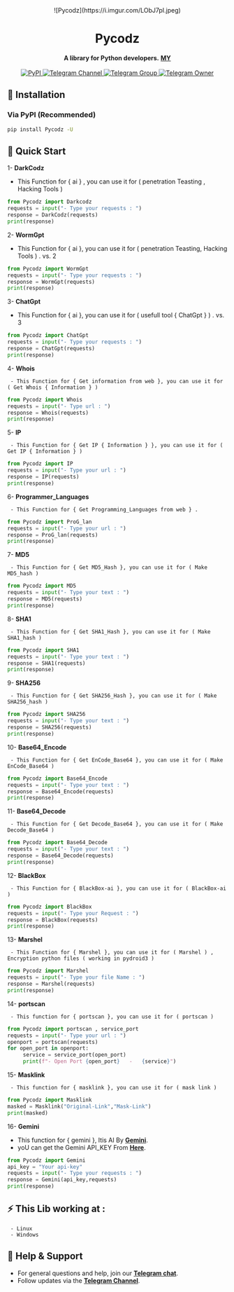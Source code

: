 <div align="center">
  ![Pycodz](https://i.imgur.com/LObJ7pI.jpeg)
  <h1>Pycodz</h1>
  <b>A library for Python developers.</b>
  <b><a href="https://nicex.carrd.co"> MY </a></b>
</div>

<br>

<div align="center"> <a href="https://pypi.org/project/Pycodz/"> <img src="https://img.shields.io/pypi/v/tgram.svg?logo=python&logoColor=%23959DA5&label=pypi&labelColor=%23282f37" alt="PyPI"> </a> <a href="https://t.me/PyQZe"> <img src="https://img.shields.io/badge/Telegram-Channel-blue.svg?logo=telegram" alt="Telegram Channel"> </a> <a href="https://t.me/PyChTz"> <img src="https://img.shields.io/badge/Telegram-Group-blue.svg?logo=telegram" alt="Telegram Group"> </a> <a href="https://t.me/DevZrox"> <img src="https://img.shields.io/badge/Telegram-Owner-red.svg?logo=telegram" alt="Telegram Owner"> </a> </div>


## 🔧 Installation

### Via PyPI (Recommended)
```bash
pip install Pycodz -U
```

## 🚀 Quick Start

1- __DarkCodz__

   - This Function for { ai } , you can use it for ( penetration Teasting , Hacking Tools )
```python
from Pycodz import Darkcodz
requests = input("- Type your requests : ")
response = DarkCodz(requests)
print(response)
```

2- __WormGpt__

   - This Function for { ai }, you can use it for ( penetration Teasting, Hacking Tools ) . vs. 2
```python
from Pycodz import WormGpt
requests = input("- Type your requests : ")
response = WormGpt(requests)
print(response)
```

3- __ChatGpt__

   - This Function for { ai }, you can use it for ( usefull tool { ChatGpt } ) . vs. 3
```python
from Pycodz import ChatGpt
requests = input("- Type your requests : ")
response = ChatGpt(requests)
print(response)
```
4- __Whois__

     - This Function for { Get information from web }, you can use it for ( Get Whois { Information } )
```python
from Pycodz import Whois
requests = input("- Type url : ")
response = Whois(requests)
print(response)
```

5- __IP__

     - This Function for { Get IP { Information } }, you can use it for ( Get IP { Information } )
```python
from Pycodz import IP
requests = input("- Type your url : ")
response = IP(requests)
print(response)
```

6- __Programmer_Languages__

     - This Function for { Get Programming_Languages from web } .
```python
from Pycodz import ProG_lan
requests = input("- Type your url : ")
response = ProG_lan(requests)
print(response)
```

7- __MD5__

     - This Function for { Get MD5_Hash }, you can use it for ( Make MD5_hash )
```python
from Pycodz import MD5
requests = input("- Type your text : ")
response = MD5(requests)
print(response)
```

8- __SHA1__

     - This Function for { Get SHA1_Hash }, you can use it for ( Make SHA1_hash )
```python
from Pycodz import SHA1
requests = input("- Type your text : ")
response = SHA1(requests)
print(response)
```
9- __SHA256__

     - This Function for { Get SHA256_Hash }, you can use it for ( Make SHA256_hash )
 ```python
from Pycodz import SHA256
requests = input("- Type your text : ")
response = SHA256(requests)
print(response)
```

10- __Base64_Encode__

     - This Function for { Get EnCode_Base64 }, you can use it for ( Make EnCode_Base64 )
```python
from Pycodz import Base64_Encode
requests = input("- Type your text : ")
response = Base64_Encode(requests)
print(response)
```

11- __Base64_Decode__

     - This Function for { Get Decode_Base64 }, you can use it for ( Make Decode_Base64 )
```python
from Pycodz import Base64_Decode
requests = input("- Type your text : ")
response = Base64_Decode(requests)
print(response)
```

12- __BlackBox__

     - This Function for { BlackBox-ai }, you can use it for ( BlackBox-ai )
```python
from Pycodz import BlackBox
requests = input("- Type your Request : ")
response = BlackBox(requests)
print(response)
```

13- __Marshel__

     - This Function for { Marshel }, you can use it for ( Marshel ) , Encryption python files ( working in pydroid3 )
 ```python
from Pycodz import Marshel
requests = input("- Type your file Name : ")
response = Marshel(requests)
print(response)
```

14- __portscan__

     - This function for { portscan }, you can use it for ( portscan )
```python
from Pycodz import portscan , service_port
requests = input("- Type your url : ")
openport = portscan(requests)
for open_port in openport:
     service = service_port(open_port)
     print(f"- Open Port {open_port}   -   {service}")
```

15- __Masklink__

     - This function for { masklink }, you can use it for ( mask link )
```python
from Pycodz import Masklink
masked = Masklink("Original-Link","Mask-Link")
print(masked)
```

16- __Gemini__

- This function for { gemini }, Itis AI By **[Gemini](https://gemini.google.com/app)**.
- yoU can get the Gemini API_KEY From **[Here](https://aistudio.google.com/apikey)**.
```python
from Pycodz import Gemini
api_key = "Your api-key"
requests = input("- Type your requests : ")
response = Gemini(api_key,requests)
print(response)
```

## ⚡️ This Lib working at :
     - Linux 
     - Windows

## 💬 Help & Support
- For general questions and help, join our **[Telegram chat](https://t.me/PyChTz)**.
- Follow updates via the **[Telegram Channel](https://t.me/PyQZe)**.